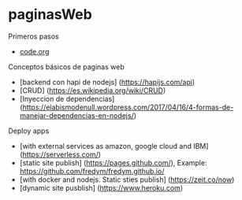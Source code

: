 # paginasWeb

Primeros pasos
* [code.org](https://studio.code.org/s/minecraft/stage/1/puzzle/1)

Conceptos básicos de paginas web

* [backend con hapi de nodejs] (https://hapijs.com/api)
* [CRUD] (https://es.wikipedia.org/wiki/CRUD)
* [Inyeccion de dependencias] (https://elabismodenull.wordpress.com/2017/04/16/4-formas-de-manejar-dependencias-en-nodejs/)

Deploy apps

* [with external services as amazon, google cloud and IBM] (https://serverless.com/)
* [static site publish] (https://pages.github.com/), Example: https://github.com/fredym/fredym.github.io/
* [with docker and nodejs. Static sties publish] (https://zeit.co/now)
* [dynamic site pusblish] (https://www.heroku.com)
